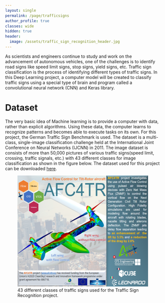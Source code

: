 ```yaml
---
layout: single
permalink: /page/trafficsigns
author_profile: true
classes: wide
hidden: true
header:
  image: /assets/traffic_sign_recognition_header.jpg
---
```




As scientists and engineers continue to study and work on the advancement of autonomous vehicles, one of the challenges is to identify road signs like speed limit signs, stop signs, yield signs, etc. Traffic sign classification is the process of identifying different types of traffic signs. In this Deep Learning project, a computer model will be created to classify traffic signs using a special type of brain and program called a convolutional neural network (CNN) and Keras library.

# Dataset

The very basic idea of Machine learning is to provide a computer with data, rather than explicit algorithms. Using these data, the computer learns to recognize patterns and becomes able to execute tasks on its own. For this project, the German Traffic Sign Benchmark is used. The dataset is a multi-class, single-image classification challenge held at the International Joint Conference on Neural Networks (IJCNN) in 2011. The image dataset is consists of more than 50,000 pictures of various traffic signs(speed limit, crossing, traffic signals, etc.) with 43 different classes for image classification as shown in the figure below. The dataset used for this project can be downloaded [here](https://drive.google.com/file/d/1XKyW3ezJWJdCRS_Pugak055VVCD49FzG/view?usp=share_link).

<figure>
  <img src='../assets/images/AFC4TR.newsletter_v2.png' alt="AFC4TR newsletter" height="360">
  <figcaption>43 different classes of traffic signs used for the Traffic Sign Recognition project.</figcaption>
</figure>



